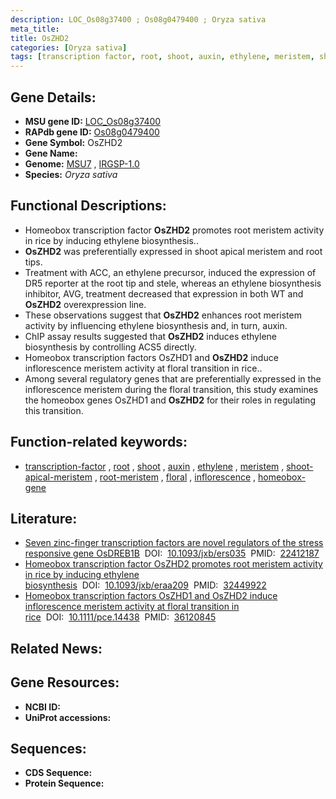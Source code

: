 ```yaml
---
description: LOC_Os08g37400 ; Os08g0479400 ; Oryza sativa
meta_title:
title: OsZHD2
categories: [Oryza sativa]
tags: [transcription factor, root, shoot, auxin, ethylene, meristem, shoot apical meristem, root meristem, floral, inflorescence, homeobox gene]
---
```


## Gene Details:
- **MSU gene ID:** [LOC_Os08g37400](http://rice.uga.edu/cgi-bin/ORF_infopage.cgi?orf=LOC_Os08g37400)  
- **RAPdb gene ID:** [Os08g0479400](https://rapdb.dna.affrc.go.jp/locus/?name=Os08g0479400)  
- **Gene Symbol:** OsZHD2
- **Gene Name:**
- **Genome:**  [MSU7](http://rice.uga.edu/)&nbsp;,&nbsp;[IRGSP-1.0](https://rapdb.dna.affrc.go.jp/download/irgsp1.html)
- **Species:** *Oryza sativa*

## Functional Descriptions:
   - Homeobox transcription factor **OsZHD2** promotes root meristem activity in rice by inducing ethylene biosynthesis..
   - **OsZHD2** was preferentially expressed in shoot apical meristem and root tips.
   - Treatment with ACC, an ethylene precursor, induced the expression of DR5 reporter at the root tip and stele, whereas an ethylene biosynthesis inhibitor, AVG, treatment decreased that expression in both WT and **OsZHD2** overexpression line.
   - These observations suggest that **OsZHD2** enhances root meristem activity by influencing ethylene biosynthesis and, in turn, auxin.
   - ChIP assay results suggested that **OsZHD2** induces ethylene biosynthesis by controlling ACS5 directly.
   - Homeobox transcription factors OsZHD1 and **OsZHD2** induce inflorescence meristem activity at floral transition in rice..
   - Among several regulatory genes that are preferentially expressed in the inflorescence meristem during the floral transition, this study examines the homeobox genes OsZHD1 and **OsZHD2** for their roles in regulating this transition.

## Function-related keywords:
   - [transcription-factor](/tags/transcription-factor/)&nbsp;,&nbsp;[root](/tags/root/)&nbsp;,&nbsp;[shoot](/tags/shoot/)&nbsp;,&nbsp;[auxin](/tags/auxin/)&nbsp;,&nbsp;[ethylene](/tags/ethylene/)&nbsp;,&nbsp;[meristem](/tags/meristem/)&nbsp;,&nbsp;[shoot-apical-meristem](/tags/shoot-apical-meristem/)&nbsp;,&nbsp;[root-meristem](/tags/root-meristem/)&nbsp;,&nbsp;[floral](/tags/floral/)&nbsp;,&nbsp;[inflorescence](/tags/inflorescence/)&nbsp;,&nbsp;[homeobox-gene](/tags/homeobox-gene/)

## Literature:
   - [Seven zinc-finger transcription factors are novel regulators of the stress responsive gene OsDREB1B](https://www.doi.org/10.1093/jxb/ers035)&nbsp;&nbsp;DOI:&nbsp;&nbsp;[10.1093/jxb/ers035](https://www.doi.org/10.1093/jxb/ers035)&nbsp;&nbsp;PMID:&nbsp;&nbsp;[22412187](https://pubmed.ncbi.nlm.nih.gov/22412187/)
   - [Homeobox transcription factor OsZHD2 promotes root meristem activity in rice by inducing ethylene biosynthesis](https://www.doi.org/10.1093/jxb/eraa209)&nbsp;&nbsp;DOI:&nbsp;&nbsp;[10.1093/jxb/eraa209](https://www.doi.org/10.1093/jxb/eraa209)&nbsp;&nbsp;PMID:&nbsp;&nbsp;[32449922](https://pubmed.ncbi.nlm.nih.gov/32449922/)
   - [Homeobox transcription factors OsZHD1 and OsZHD2 induce inflorescence meristem activity at floral transition in rice](https://www.doi.org/10.1111/pce.14438)&nbsp;&nbsp;DOI:&nbsp;&nbsp;[10.1111/pce.14438](https://www.doi.org/10.1111/pce.14438)&nbsp;&nbsp;PMID:&nbsp;&nbsp;[36120845](https://pubmed.ncbi.nlm.nih.gov/36120845/)

## Related News:

## Gene Resources:
- **NCBI ID:**  []()
- **UniProt accessions:** [](https://www.uniprot.org/uniprotkb//entry)

## Sequences:
- **CDS Sequence:**
- **Protein Sequence:**
